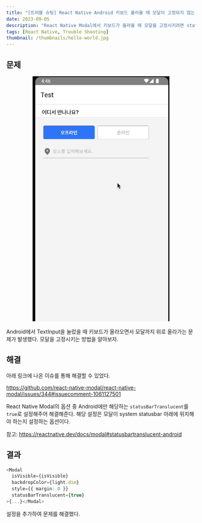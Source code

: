 ```yaml
---
title: "[트러블 슈팅] React Native Android 키보드 올라올 때 모달이 고정되지 않는 이슈"
date: 2023-09-05
description: "React Native Modal에서 키보드가 올라올 때 모달을 고정시키려면 statusBarTranslucent를 true로 설정해줘야 한다."
tags: [React Native, Trouble Shooting]
thumbnail: /thumbnails/hello-world.jpg
---
```


## 문제

<p align="center"><img src="./react-native-android-modal.gif"/></p>

Android에서 TextInput을 눌렀을 때 키보드가 올라오면서 모달까지 위로 올라가는 문제가 발생했다. 모달을 고정시키는 방법을 알아보자.

## 해결

아래 링크에 나온 이슈를 통해 해결할 수 있었다.

https://github.com/react-native-modal/react-native-modal/issues/344#issuecomment-1061127501

React Native Modal의 옵션 중 Android에만 해당하는 `statusBarTranslucent`를 `true`로 설정해주어 해결해준다. 해당 설정은 모달이 system statusbar 아래에 위치해야 하는지 설정하는 옵션이다.

참고: https://reactnative.dev/docs/modal#statusbartranslucent-android

## 결과

```typescript
<Modal
  isVisible={isVisible}
  backdropColor={light.dim}
  style={{ margin: 0 }}
  statusBarTranslucent={true}
>{...}</Modal>
```

설정을 추가하여 문제를 해결했다.

